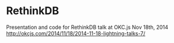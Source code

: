 RethinkDB
===============

Presentation and code for RethinkDB talk at OKC.js Nov 18th, 2014
http://okcjs.com/2014/11/18/2014-11-18-lightning-talks-7/
